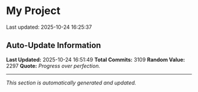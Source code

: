 # My Project


Last updated: 2025-10-24 16:25:37












































































































































































































































































































































































































































































































































































































































































































































































































































































































































































































































































































































































































































































































































































































































































































































































































































































































































































































































































































































































































































































































































































































































































































































































































































































































































































































































































































































































































































































































































































































































































































































































































































































































































































































































































































































































































































## Auto-Update Information

**Last Updated:** 2025-10-24 16:51:49
**Total Commits:** 3109
**Random Value:** 2297
**Quote:** _Progress over perfection._

---
_This section is automatically generated and updated._